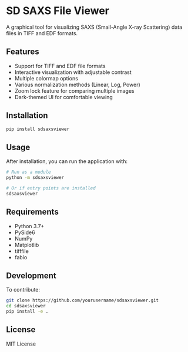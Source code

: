 # SD SAXS File Viewer

A graphical tool for visualizing SAXS (Small-Angle X-ray Scattering) data files in TIFF and EDF formats.

## Features

- Support for TIFF and EDF file formats
- Interactive visualization with adjustable contrast
- Multiple colormap options
- Various normalization methods (Linear, Log, Power)
- Zoom lock feature for comparing multiple images
- Dark-themed UI for comfortable viewing

## Installation

```bash
pip install sdsaxsviewer
```

## Usage

After installation, you can run the application with:

```bash
# Run as a module
python -m sdsaxsviewer

# Or if entry points are installed
sdsaxsviewer
```

## Requirements

- Python 3.7+
- PySide6
- NumPy
- Matplotlib
- tifffile
- fabio

## Development

To contribute:

```bash
git clone https://github.com/yourusername/sdsaxsviewer.git
cd sdsaxsviewer
pip install -e .
```

## License

MIT License